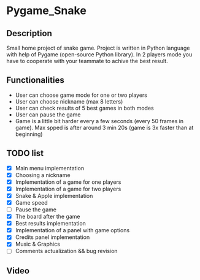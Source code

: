 # Pygame_Snake

## Description
Small home project of snake game. Project is written in Python language with help of Pygame (open-source Python library). In 2 players mode you have to cooperate with your teammate to achive the best result.

## Functionalities
- User can choose game mode for one or two players
- User can choose nickname (max 8 letters)
- User can check results of 5 best games in both modes
- User can pause the game
- Game is a little bit harder every a few seconds (every 50 frames in game). Max spped is after around 3 min 20s (game is 3x faster than at beginning)

## TODO list
- [x] Main menu implementation
- [x] Choosing a nickname
- [x] Implementation of a game for one players
- [x] Implementation of a game for two players
- [x] Snake & Apple implementation
- [x] Game speed 
- [ ] Pause the game
- [x] The board after the game
- [x] Best results implementation
- [x] Implementation of a panel with game options
- [x] Credits panel implementation
- [x] Music & Graphics
- [ ] Comments actualization && bug revision

## Video
<here will be video>